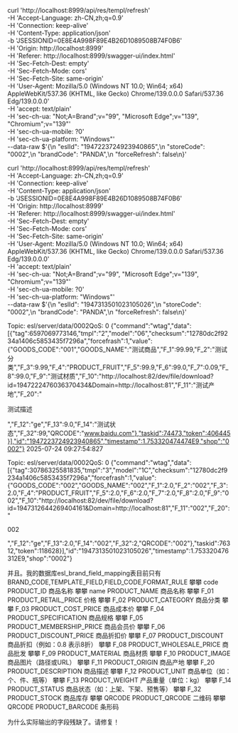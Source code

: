 

curl 'http://localhost:8999/api/res/templ/refresh' \
  -H 'Accept-Language: zh-CN,zh;q=0.9' \
  -H 'Connection: keep-alive' \
  -H 'Content-Type: application/json' \
  -b 'JSESSIONID=0E8E4A998F89E4B26D1089508B74F0B6' \
  -H 'Origin: http://localhost:8999' \
  -H 'Referer: http://localhost:8999/swagger-ui/index.html' \
  -H 'Sec-Fetch-Dest: empty' \
  -H 'Sec-Fetch-Mode: cors' \
  -H 'Sec-Fetch-Site: same-origin' \
  -H 'User-Agent: Mozilla/5.0 (Windows NT 10.0; Win64; x64) AppleWebKit/537.36 (KHTML, like Gecko) Chrome/139.0.0.0 Safari/537.36 Edg/139.0.0.0' \
  -H 'accept: text/plain' \
  -H 'sec-ch-ua: "Not;A=Brand";v="99", "Microsoft Edge";v="139", "Chromium";v="139"' \
  -H 'sec-ch-ua-mobile: ?0' \
  -H 'sec-ch-ua-platform: "Windows"' \
  --data-raw $'{\n  "eslId": "1947223724923940865",\n  "storeCode": "0002",\n  "brandCode": "PANDA",\n  "forceRefresh": false\n}'


curl 'http://localhost:8999/api/res/templ/refresh' \
  -H 'Accept-Language: zh-CN,zh;q=0.9' \
  -H 'Connection: keep-alive' \
  -H 'Content-Type: application/json' \
  -b 'JSESSIONID=0E8E4A998F89E4B26D1089508B74F0B6' \
  -H 'Origin: http://localhost:8999' \
  -H 'Referer: http://localhost:8999/swagger-ui/index.html' \
  -H 'Sec-Fetch-Dest: empty' \
  -H 'Sec-Fetch-Mode: cors' \
  -H 'Sec-Fetch-Site: same-origin' \
  -H 'User-Agent: Mozilla/5.0 (Windows NT 10.0; Win64; x64) AppleWebKit/537.36 (KHTML, like Gecko) Chrome/139.0.0.0 Safari/537.36 Edg/139.0.0.0' \
  -H 'accept: text/plain' \
  -H 'sec-ch-ua: "Not;A=Brand";v="99", "Microsoft Edge";v="139", "Chromium";v="139"' \
  -H 'sec-ch-ua-mobile: ?0' \
  -H 'sec-ch-ua-platform: "Windows"' \
  --data-raw $'{\n  "eslId": "1947313501023105026",\n  "storeCode": "0002",\n  "brandCode": "PANDA",\n  "forceRefresh": false\n}'

Topic: esl/server/data/0002QoS: 0
{"command":"wtag","data":[{"tag":6597069773146,"tmpl":"2","model":"06","checksum":"12780dc2f9234a1406c5853435f7296a","forcefrash":1,"value":{"GOODS_CODE":"001","GOODS_NAME":"测试商品","F_1":99.99,"F_2":"测试分类","F_3":9.99,"F_4":"PRODUCT_FRUIT","F_5":99.9,"F_6":99.0,"F_7":0.09,"F_8":99.0,"F_9":"测试材质","F_10":"http://localhost:82/dev/file/download?id=1947222476036370434&Domain=http://localhost:81","F_11":"测试产地","F_20":"<p>测试描述</p>","F_12":"ge","F_13":9.0,"F_14":"测试状态","F_32":99,"QRCODE":"www.baidu.com"},"taskid":74473,"token":406445}],"id":"1947223724923940865","timestamp":1.753320474474E9,"shop":"0002"}
2025-07-24 09:27:54:827

Topic: esl/server/data/0002QoS: 0
{"command":"wtag","data":[{"tag":30786325581835,"tmpl":"3","model":"1C","checksum":"12780dc2f9234a1406c5853435f7296a","forcefrash":1,"value":{"GOODS_CODE":"002","GOODS_NAME":"002","F_1":2.0,"F_2":"002","F_3":2.0,"F_4":"PRODUCT_FRUIT","F_5":2.0,"F_6":2.0,"F_7":2.0,"F_8":2.0,"F_9":"002","F_10":"http://localhost:82/dev/file/download?id=1947312644269404161&Domain=http://localhost:81","F_11":"002","F_20":"<p>002</p>","F_12":"ge","F_13":2.0,"F_14":"002","F_32":2,"QRCODE":"002"},"taskid":76312,"token":118628}],"id":"1947313501023105026","timestamp":1.753320476312E9,"shop":"0002"}


并且。我的数据库esl_brand_field_mapping表目前只有
BRAND_CODE,TEMPLATE_FIELD,FIELD_CODE,FORMAT_RULE
攀攀	code	PRODUCT_ID	商品名称
攀攀	name	PRODUCT_NAME	商品名称
攀攀	F_01	PRODUCT_RETAIL_PRICE	价格
攀攀	F_02	PRODUCT_CATEGORY	商品分类
攀攀	F_03	PRODUCT_COST_PRICE	商品成本价
攀攀	F_04	PRODUCT_SPECIFICATION	商品规格
攀攀	F_05	PRODUCT_MEMBERSHIP_PRICE	商品会员价
攀攀	F_06	PRODUCT_DISCOUNT_PRICE	商品折扣价
攀攀	F_07	PRODUCT_DISCOUNT	商品折扣（例如：0.8 表示8折）
攀攀	F_08	PRODUCT_WHOLESALE_PRICE	商品批发
攀攀	F_09	PRODUCT_MATERIAL	商品材质
攀攀	F_10	PRODUCT_IMAGE	商品图片（路径或URL）
攀攀	F_11	PRODUCT_ORIGIN	商品产地
攀攀	F_20	PRODUCT_DESCRIPTION	商品描述
攀攀	F_12	PRODUCT_UNIT	商品单位（如：个、件、瓶等）
攀攀	F_13	PRODUCT_WEIGHT	产品重量（单位：kg）
攀攀	F_14	PRODUCT_STATUS	商品状态（如：上架、下架、预售等）
攀攀	F_32	PRODUCT_STOCK	商品库存
攀攀	QRCODE	PRODUCT_QRCODE	二维码
攀攀	QRCODE	PRODUCT_BARCODE	条形码

为什么实际输出的字段残缺了。请修复！